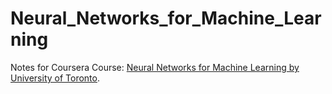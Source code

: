 # Neural_Networks_for_Machine_Learning
Notes for Coursera Course: [Neural Networks for Machine Learning by University of Toronto](https://www.coursera.org/learn/neural-networks).
